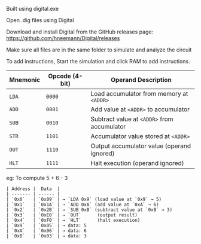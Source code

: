 Built using digital.exe

Open .dig files using Digital

Download and install Digital from the GitHub releases page:
https://github.com/hneemann/Digital/releases

Make sure all files are in the same folder to simulate and analyze the circuit

To add instructions,
  Start the simulation and click RAM to add instructions.

| Mnemonic | Opcode (4-bit) | Operand Description                         |
| -------- | -------------- | ------------------------------------------- |
| `LDA`    | `0000`         | Load accumulator from memory at `<ADDR>`    |
| `ADD`    | `0001`         | Add value at `<ADDR>` to accumulator        |
| `SUB`    | `0010`         | Subtract value at `<ADDR>` from accumulator |
| `STR`    | `1101`         | Accumulator value stored at `<ADDR>`        |
| `OUT`    | `1110`         | Output accumulator value (operand ignored)  |
| `HLT`    | `1111`         | Halt execution (operand ignored)            |


  
  eg: To compute 5 + 6 - 3
  
    | Address |  Data  |
    | ------- | ------ |
    | `0x0`   | `0x09` | → `LDA 0x9` (load value at `0x9` → 5)     
    | `0x1`   | `0x1A` | → `ADD 0xA` (add value at `0xA` → 6)      
    | `0x2`   | `0x2B` | → `SUB 0xB` (subtract value at `0xB` → 3) 
    | `0x3`   | `0xE0` | → `OUT`      (output result)              
    | `0x4`   | `0xF0` | → `HLT`      (halt execution)             
    | `0x9`   | `0x05` | → data: 5                                 
    | `0xA`   | `0x06` | → data: 6                                 
    | `0xB`   | `0x03` | → data: 3                                 


